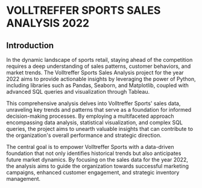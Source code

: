 # VOLLTREFFER SPORTS SALES ANALYSIS 2022

## Introduction

In the dynamic landscape of sports retail, staying ahead of the competition requires a deep understanding of sales patterns, customer behaviors, and market trends. The Volltreffer Sports Sales Analysis project for the year 2022 aims to provide actionable insights by leveraging the power of Python, including libraries such as Pandas, Seaborn, and Matplotlib, coupled with advanced SQL queries and visualization through Tableau.

This comprehensive analysis delves into Volltreffer Sports' sales data, unraveling key trends and patterns that serve as a foundation for informed decision-making processes. By employing a multifaceted approach encompassing data analysis, statistical visualization, and complex SQL queries, the project aims to unearth valuable insights that can contribute to the organization's overall performance and strategic direction.

The central goal is to empower Volltreffer Sports with a data-driven foundation that not only identifies historical trends but also anticipates future market dynamics. By focusing on the sales data for the year 2022, the analysis aims to guide the organization towards successful marketing campaigns, enhanced customer engagement, and strategic inventory management.
